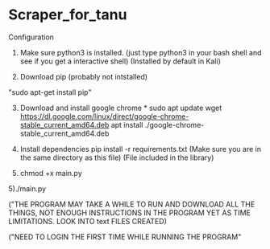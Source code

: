 # Scraper_for_tanu

Configuration
1) Make sure python3 is installed. (just type python3 in your bash shell and see if you get a interactive shell)
(Installed by default in Kali)

2) Download pip (probably not intstalled) 
  
  "sudo apt-get install pip"
  
3) Download and install google chrome *
  sudo apt update
  wget https://dl.google.com/linux/direct/google-chrome-stable_current_amd64.deb
  apt install ./google-chrome-stable_current_amd64.deb
 
4) Install dependencies
pip install -r requirements.txt (Make sure you are in the same directory as this file)
(File included in the library)

4) chmod +x main.py

5)./main.py

("THE PROGRAM MAY TAKE A WHILE TO RUN AND DOWNLOAD ALL THE THINGS, NOT ENOUGH INSTRUCTIONS IN THE PROGRAM YET AS TIME LIMITATIONS.
LOOK INTO text FILES CREATED)

("NEED TO LOGIN THE FIRST TIME WHILE RUNNING THE PROGRAM"


